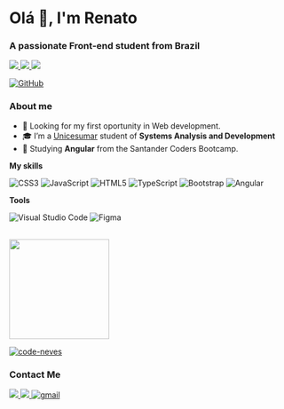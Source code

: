 

<h1 align="left">Olá 👋, I'm Renato</h1>
<h3 align="left">A passionate Front-end student from Brazil</h3>
                                            
<p align="left">
         
         
<a href="https://twitter.com/studyneves">
    <img src="https://img.shields.io/badge/Twitter-307cc5?style=for-the-badge&logo=twitter&logoColor=F2F2F2"/>
    </a>
    <a href="https://www.linkedin.com/in/renatomoraesctt/">
    <img src="https://img.shields.io/badge/LinkedIn-307cc5?style=for-the-badge&logo=linkedin&logoColor=000000"/>
    </a>
     <a href=""    <img src="https://img.shields.io/badge/Stack_Overflow-FE7A16?style=for-the-badge&logo=stack-overflow&logoColor=white"/>
    <img src="https://komarev.com/ghpvc/?username=code-neves&style=for-the-badge"/>
              
[![GitHub](https://img.shields.io/github/followers/code-neves?label=follow&style=social)](https://github.com/code-neves/code-neves/)
</p>

<h3>About me</h3>

- 🤔 Looking for my first oportunity in Web development.
- 🎓 I’m a <a href="https://www.unicesumar.edu.br/home/">Unicesumar</a> student of **Systems Analysis and Development**
- 🌱 Studying **Angular** from the Santander Coders Bootcamp.


**My skills**


![CSS3](https://img.shields.io/badge/css3-%231572B6.svg?style=for-the-badge&logo=css3&logoColor=white)
![JavaScript](https://img.shields.io/badge/javascript-%23323330.svg?style=for-the-badge&logo=javascript&logoColor=%23F7DF1E)
![HTML5](https://img.shields.io/badge/html5-%23E34F26.svg?style=for-the-badge&logo=html5&logoColor=white)
![TypeScript](https://img.shields.io/badge/typescript-%23007ACC.svg?style=for-the-badge&logo=typescript&logoColor=white)
![Bootstrap](https://img.shields.io/badge/Bootstrap-563D7C?style=for-the-badge&logo=bootstrap&logoColor=white)
![Angular](https://img.shields.io/badge/Angular-DD0031?style=for-the-badge&logo=angular&logoColor=white)



**Tools**

![Visual Studio Code](https://img.shields.io/badge/Visual%20Studio%20Code-0078d7.svg?style=for-the-badge&logo=visual-studio-code&logoColor=white)
![Figma](https://img.shields.io/badge/figma-%23F24E1E.svg?style=for-the-badge&logo=figma&logoColor=white)

<br/>

<a href="https://github.com/code-neves" align="center">
  <img height="180em" src="https://github-readme-stats.vercel.app/api?username=code-neves&theme=dark&show_icons=true" /> 
  
  [![code-neves](https://github-readme-stats.vercel.app/api/top-langs/?username=code-neves&layout=compact&theme=dark)](https://github.com/anuraghazra/github-readme-stats)
</a>

<h3>Contact Me</h3>
<p align="left">
<a href="https://twitter.com/studyneves">
    <img src="https://img.shields.io/badge/Twitter-307cc5?style=for-the-badge&logo=twitter&logoColor=white"/>
    </a>
    <a href="https://www.linkedin.com/in/renatomoraesctt/">
    <img src="https://img.shields.io/badge/LinkedIn-307cc5?style=for-the-badge&logo=linkedin&logoColor=white"/>
    </a>
     <a href="mailto:renato.ns.moraes@gmail.com">
<img alt=gmail src="https://img.shields.io/badge/Gmail-D14836?style=for-the-badge&logo=gmail&logoColor=white"/>
</a>
</p>
              


